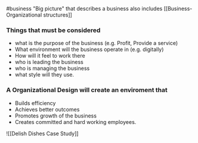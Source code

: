 #business 
"Big picture" that describes a business
also includes
[[Business-Organizational  structures]]
### Things that must be considered
- what is the purpose of the business (e.g. Profit, Provide a service)
- What environment will the business operate in (e.g. digitally)
- How will it feel to work there
- who is leading the business
- who is managing the business 
- what style will they use. 


### A Organizational Design will create an enviroment that 
- Builds efficiency 
- Achieves better outcomes
- Promotes growth of the business
- Creates committed and hard working employees. 


![[Delish Dishes Case Study]]